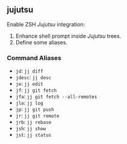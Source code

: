 ## jujutsu

Enable ZSH *Jujutsu* integration:

1. Enhance shell prompt inside *Jujutsu* trees.
2. Define some aliases.

### Command Aliases

- `jd`: `jj diff`
- `jdesc`: `jj desc`
- `je`: `jj edit`
- `jf`: `jj git fetch`
- `jfa`: `jj git fetch --all-remotes`
- `jlo`: `jj log`
- `jp`: `jj git push`
- `jr`: `jj git remote`
- `jrb`: `jj rebase`
- `jsh`: `jj show`
- `jst`: `jj status`
